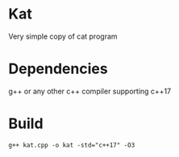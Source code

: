 # Kat
Very simple copy of cat program

# Dependencies
g++ or any other c++ compiler supporting c++17

# Build
```shell
g++ kat.cpp -o kat -std="c++17" -O3
```
